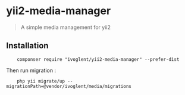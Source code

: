 # yii2-media-manager
> A simple media management for yii2

## Installation
```code
	componser require "ivoglent/yii2-media-manager" --prefer-dist
```

Then run migration :
```code
	php yii migrate/up --migrationPath=@vendor/ivoglent/media/migrations
```